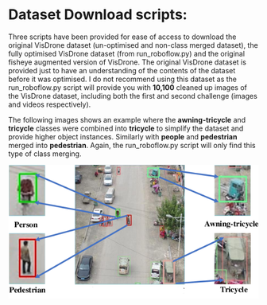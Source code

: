 # Dataset Download scripts:
Three scripts have been provided for ease of access to download the original VisDrone dataset (un-optimised and non-class merged dataset), the fully optimised VisDrone dataset (from run_roboflow.py) and the original fisheye augmented version of VisDrone. The original VisDrone dataset is provided just to have an understanding of the contents of the dataset before it was optimised. I do not recommend using this dataset as the run_roboflow.py script will provide you with **10,100** cleaned up images of the VisDrone dataset, including both the first and second challenge (images and videos respectively).  

The following images shows an example where the **awning-tricycle** and **tricycle** classes were combined into **tricycle** to simplify the dataset and provide higher object instances. Similarly with **people** and **pedestrian** merged into **pedestrian**. Again, the run_roboflow.py script will only find this type of class merging. 

![plot](../images/class_conversion.png)